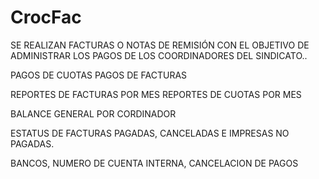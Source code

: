 # CrocFac
SE REALIZAN FACTURAS O NOTAS DE REMISIÓN CON EL OBJETIVO DE ADMINISTRAR LOS PAGOS DE LOS COORDINADORES DEL SINDICATO..

PAGOS DE CUOTAS 
PAGOS DE FACTURAS 

REPORTES DE FACTURAS POR MES
REPORTES DE CUOTAS POR MES

BALANCE GENERAL POR CORDINADOR

ESTATUS DE FACTURAS PAGADAS, CANCELADAS E IMPRESAS NO PAGADAS.

BANCOS, NUMERO DE CUENTA INTERNA, CANCELACION DE PAGOS
